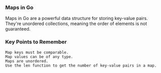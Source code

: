 ### Maps in Go ###

Maps in Go are a powerful data structure for storing key-value pairs. They're unordered collections, meaning the order of elements is not guaranteed.

### Key Points to Remember ###

    Map keys must be comparable.
    Map values can be of any type.
    Maps are unordered.
    Use the len function to get the number of key-value pairs in a map.